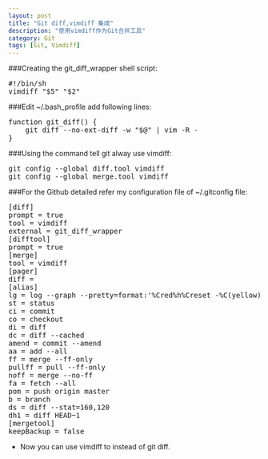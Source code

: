 ```yaml
---
layout: post
title: "Git diff,vimdiff 集成"
description: "使用vimdiff作为Git合并工具"
category: Git
tags: [Git, Vimdiff]
---
```


###Creating the git_diff_wrapper shell script:
<pre>
#!/bin/sh
vimdiff "$5" "$2"
</pre>

###Edit ~/.bash_profile add following lines:
<pre>
function git_diff() {
	git diff --no-ext-diff -w "$@" | vim -R -
}
</pre>

###Using the command tell git alway use vimdiff:
<pre>
git config --global diff.tool vimdiff
git config --global merge.tool vimdiff
</pre>

###For the Github detailed refer my configuration file of ~/.gitconfig file:
<pre>
[diff]
prompt = true
tool = vimdiff
external = git_diff_wrapper
[difftool]
prompt = true
[merge]
tool = vimdiff
[pager]
diff =
[alias]
lg = log --graph --pretty=format:'%Cred%h%Creset -%C(yellow)%d%Creset %s %Cgreen(%cr) %C(bold blue)<%an>%Creset' --abbrev-commit --date=relative
st = status
ci = commit
co = checkout
di = diff
dc = diff --cached
amend = commit --amend
aa = add --all
ff = merge --ff-only
pullff = pull --ff-only
noff = merge --no-ff
fa = fetch --all
pom = push origin master
b = branch
ds = diff --stat=160,120
dh1 = diff HEAD~1
[mergetool]
keepBackup = false
</pre>

 - Now you can use vimdiff to instead of git diff.
